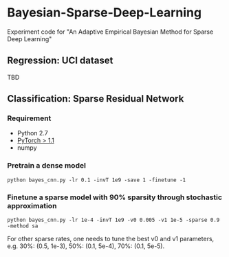 # Bayesian-Sparse-Deep-Learning
Experiment code for "An Adaptive Empirical Bayesian Method for Sparse Deep Learning"


## Regression: UCI dataset

TBD



## Classification: Sparse Residual Network
### Requirement
* Python 2.7
* [PyTorch > 1.1](https://pytorch.org/)
* numpy

### Pretrain a dense model
```{python}
python bayes_cnn.py -lr 0.1 -invT 1e9 -save 1 -finetune -1  
```

### Finetune a sparse model with 90% sparsity through stochastic approximation
```{python}
python bayes_cnn.py -lr 1e-4 -invT 1e9 -v0 0.005 -v1 1e-5 -sparse 0.9 -method sa
```

For other sparse rates, one needs to tune the best v0 and v1 parameters, e.g. 30%: (0.5, 1e-3), 50%: (0.1, 5e-4), 70%: (0.1, 5e-5).
